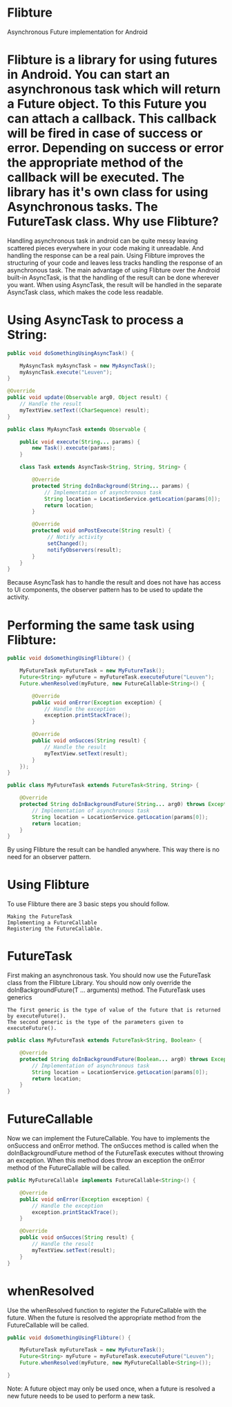 Flibture
========

Asynchronous Future implementation for Android

Flibture is a library for using futures in Android. You can start an asynchronous task which will return a Future object. To this Future you can attach a callback. This callback will be fired in case of success or error. Depending on success or error the appropriate method of the callback will be executed. The library has it's own class for using Asynchronous tasks. The FutureTask class.
Why use Flibture?
=================
Handling asynchronous task in android can be quite messy leaving scattered pieces everywhere in your code making it unreadable. And handling the response can be a real pain. Using Flibture improves the structuring of your code and leaves less tracks handling the response of an asynchronous task. The main advantage of using Flibture over the Android built-in AsyncTask, is that the handling of the result can be done wherever you want. When using AsyncTask, the result will be handled in the separate AsyncTask class, which makes the code less readable. 

Using AsyncTask to process a String:
====================================
```java
public void doSomethingUsingAsyncTask() {

    MyAsyncTask myAsyncTask = new MyAsyncTask();
    myAsyncTask.execute("Leuven");
}

@Override
public void update(Observable arg0, Object result) {
    // Handle the result
    myTextView.setText((CharSequence) result);
}

public class MyAsyncTask extends Observable {

    public void execute(String... params) {
        new Task().execute(params);
    }

    class Task extends AsyncTask<String, String, String> {

        @Override
        protected String doInBackground(String... params) {
            // Implementation of asynchronous task
            String location = LocationService.getLocation(params[0]);
            return location;
        }

        @Override
        protected void onPostExecute(String result) {
             // Notify activity
             setChanged();
             notifyObservers(result);
        }
    }
}
```
Because AsyncTask has to handle the result and does not have has access to UI components, the observer pattern has to be used to update the activity. 

Performing the same task using Flibture:
========================================

```java	
public void doSomethingUsingFlibture() {

    MyFutureTask myFutureTask = new MyFutureTask();
    Future<String> myFuture = myFutureTask.executeFuture("Leuven");
    Future.whenResolved(myFuture, new FutureCallable<String>() {

        @Override
        public void onError(Exception exception) {
            // Handle the exception
            exception.printStackTrace();
        }

        @Override
        public void onSucces(String result) {
            // Handle the result
            myTextView.setText(result);
        }
    });
}

public class MyFutureTask extends FutureTask<String, String> {

    @Override
    protected String doInBackgroundFuture(String... arg0) throws Exception {
        // Implementation of asynchronous task
        String location = LocationService.getLocation(params[0]);
        return location;
    }
}
```	
By using Flibture the result can be handled anywhere. This way there is no need for an observer pattern.

Using Flibture
================
To use Flibture there are 3 basic steps you should follow.

    Making the FutureTask
    Implementing a FutureCallable
    Registering the FutureCallable.

FutureTask
================
First making an asynchronous task. You should now use the FutureTask class from the Flibture Library. You should now only override the doInBackgroundFuture(T ... arguments) method. The FutureTask uses generics

    The first generic is the type of value of the future that is returned by executeFuture().
    The second generic is the type of the parameters given to executeFuture().
```java	
public class MyFutureTask extends FutureTask<String, Boolean> {

    @Override
    protected String doInBackgroundFuture(Boolean... arg0) throws Exception {
        // Implementation of asynchronous task
        String location = LocationService.getLocation(params[0]);
        return location;
    }
}
```	
FutureCallable
================
Now we can implement the FutureCallable. You have to implements the onSuccess and onError method. The onSucces method is called when the doInBackgroundFuture method of the FutureTask executes without throwing an exception. When this method does throw an exception the onError method of the FutureCallable will be called.

```java	
public MyFutureCallable implements FutureCallable<String>() {

    @Override
    public void onError(Exception exception) {
        // Handle the exception
        exception.printStackTrace();
    }

    @Override
    public void onSucces(String result) {
        // Handle the result
        myTextView.setText(result);
    }
}
```	
whenResolved
================
Use the whenResolved function to register the FutureCallable with the future. When the future is resolved the appropriate method from the FutureCallable will be called.
```java	
public void doSomethingUsingFlibture() {

    MyFutureTask myFutureTask = new MyFutureTask();
    Future<String> myFuture = myFutureTask.executeFuture("Leuven");
    Future.whenResolved(myFuture, new MyFutureCallable<String>());

}
```	
Note: A future object may only be used once, when a future is resolved a new future needs to be used to perform a new task.
